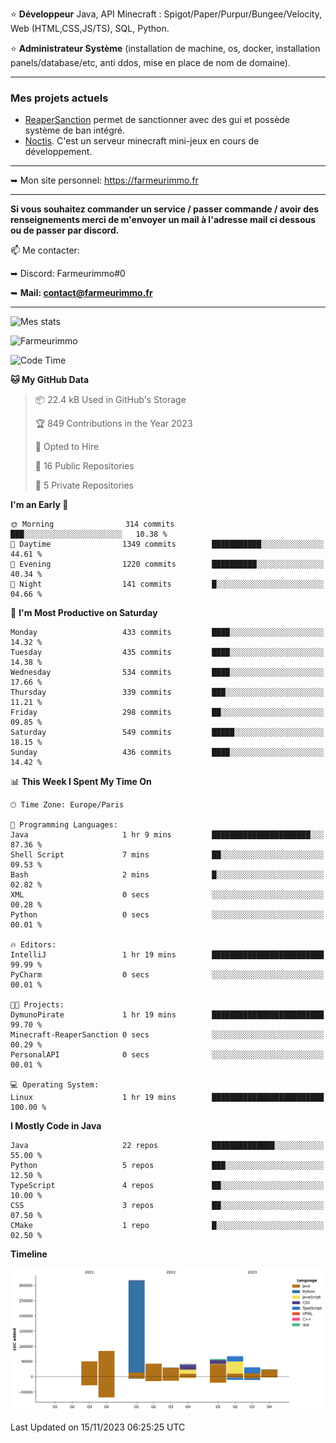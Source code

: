 ⭐ **Développeur** Java, API Minecraft : Spigot/Paper/Purpur/Bungee/Velocity, Web (HTML,CSS,JS/TS), SQL, Python.

⭐ **Administrateur Système** (installation de machine, os, docker, installation panels/database/etc, anti ddos, mise en place de nom de domaine).

---

### Mes projets actuels
- [ReaperSanction](https://www.spigotmc.org/resources/reapersanction.89580/) permet de sanctionner avec des gui et possède système de ban intégré.
- [Noctis](https://discord.gg/ydRurvUJ8U). C'est un serveur minecraft mini-jeux en cours de développement.

---

➥ Mon site personnel: https://farmeurimmo.fr

---

**Si vous souhaitez commander un service / passer commande / avoir des renseignements merci de m'envoyer un mail à l'adresse mail ci dessous ou de passer par discord.**

📫 Me contacter:
 
   ➥ Discord: Farmeurimmo#0
   
   ➥ **Mail: contact@farmeurimmo.fr**

---

![Mes stats](https://github-readme-stats.farmeurimmo.fr/api?username=Farmeurimmo&count_private=true&show_icons=true&theme=radical)

<img src="https://komarev.com/ghpvc/?username=Farmeurimmo" alt="Farmeurimmo" />

<!--START_SECTION:waka-->
![Code Time](http://img.shields.io/badge/Code%20Time-1%2C006%20hrs%2044%20mins-blue)

**🐱 My GitHub Data** 

> 📦 22.4 kB Used in GitHub's Storage 
 > 
> 🏆 849 Contributions in the Year 2023
 > 
> 💼 Opted to Hire
 > 
> 📜 16 Public Repositories 
 > 
> 🔑 5 Private Repositories 
 > 
**I'm an Early 🐤** 

```text
🌞 Morning                314 commits         ███░░░░░░░░░░░░░░░░░░░░░░   10.38 % 
🌆 Daytime                1349 commits        ███████████░░░░░░░░░░░░░░   44.61 % 
🌃 Evening                1220 commits        ██████████░░░░░░░░░░░░░░░   40.34 % 
🌙 Night                  141 commits         █░░░░░░░░░░░░░░░░░░░░░░░░   04.66 % 
```
📅 **I'm Most Productive on Saturday** 

```text
Monday                   433 commits         ████░░░░░░░░░░░░░░░░░░░░░   14.32 % 
Tuesday                  435 commits         ████░░░░░░░░░░░░░░░░░░░░░   14.38 % 
Wednesday                534 commits         ████░░░░░░░░░░░░░░░░░░░░░   17.66 % 
Thursday                 339 commits         ███░░░░░░░░░░░░░░░░░░░░░░   11.21 % 
Friday                   298 commits         ██░░░░░░░░░░░░░░░░░░░░░░░   09.85 % 
Saturday                 549 commits         █████░░░░░░░░░░░░░░░░░░░░   18.15 % 
Sunday                   436 commits         ████░░░░░░░░░░░░░░░░░░░░░   14.42 % 
```


📊 **This Week I Spent My Time On** 

```text
🕑︎ Time Zone: Europe/Paris

💬 Programming Languages: 
Java                     1 hr 9 mins         ██████████████████████░░░   87.36 % 
Shell Script             7 mins              ██░░░░░░░░░░░░░░░░░░░░░░░   09.53 % 
Bash                     2 mins              █░░░░░░░░░░░░░░░░░░░░░░░░   02.82 % 
XML                      0 secs              ░░░░░░░░░░░░░░░░░░░░░░░░░   00.28 % 
Python                   0 secs              ░░░░░░░░░░░░░░░░░░░░░░░░░   00.01 % 

🔥 Editors: 
IntelliJ                 1 hr 19 mins        █████████████████████████   99.99 % 
PyCharm                  0 secs              ░░░░░░░░░░░░░░░░░░░░░░░░░   00.01 % 

🐱‍💻 Projects: 
DymunoPirate             1 hr 19 mins        █████████████████████████   99.70 % 
Minecraft-ReaperSanction 0 secs              ░░░░░░░░░░░░░░░░░░░░░░░░░   00.29 % 
PersonalAPI              0 secs              ░░░░░░░░░░░░░░░░░░░░░░░░░   00.01 % 

💻 Operating System: 
Linux                    1 hr 19 mins        █████████████████████████   100.00 % 
```

**I Mostly Code in Java** 

```text
Java                     22 repos            ██████████████░░░░░░░░░░░   55.00 % 
Python                   5 repos             ███░░░░░░░░░░░░░░░░░░░░░░   12.50 % 
TypeScript               4 repos             ██░░░░░░░░░░░░░░░░░░░░░░░   10.00 % 
CSS                      3 repos             ██░░░░░░░░░░░░░░░░░░░░░░░   07.50 % 
CMake                    1 repo              █░░░░░░░░░░░░░░░░░░░░░░░░   02.50 % 
```



**Timeline**

![Lines of Code chart](https://raw.githubusercontent.com/Farmeurimmo/Farmeurimmo/main/assets/bar_graph.png)


 Last Updated on 15/11/2023 06:25:25 UTC
<!--END_SECTION:waka-->

